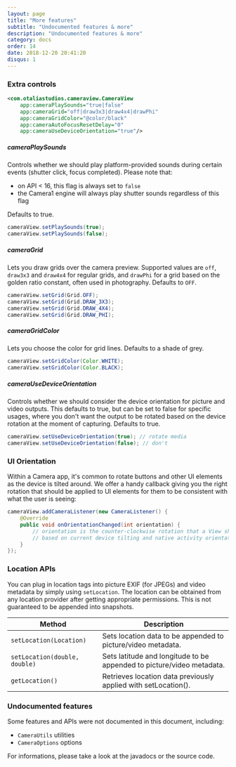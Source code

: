 ```yaml
---
layout: page
title: "More features"
subtitle: "Undocumented features & more"
description: "Undocumented features & more"
category: docs
order: 14
date: 2018-12-20 20:41:20
disqus: 1
---
```


### Extra controls

```xml
<com.otaliastudios.cameraview.CameraView
    app:cameraPlaySounds="true|false"
    app:cameraGrid="off|draw3x3|draw4x4|drawPhi"
    app:cameraGridColor="@color/black"
    app:cameraAutoFocusResetDelay="0"
    app:cameraUseDeviceOrientation="true"/>
```

##### cameraPlaySounds

Controls whether we should play platform-provided sounds during certain events
(shutter click, focus completed). Please note that:

- on API < 16, this flag is always set to `false`
- the Camera1 engine will always play shutter sounds regardless of this flag

Defaults to true.

```java
cameraView.setPlaySounds(true);
cameraView.setPlaySounds(false);
```

##### cameraGrid

Lets you draw grids over the camera preview. Supported values are `off`, `draw3x3` and `draw4x4`
for regular grids, and `drawPhi` for a grid based on the golden ratio constant, often used in photography.
Defaults to `OFF`.

```java
cameraView.setGrid(Grid.OFF);
cameraView.setGrid(Grid.DRAW_3X3);
cameraView.setGrid(Grid.DRAW_4X4);
cameraView.setGrid(Grid.DRAW_PHI);
```

##### cameraGridColor

Lets you choose the color for grid lines. 
Defaults to a shade of grey.

```java
cameraView.setGridColor(Color.WHITE);
cameraView.setGridColor(Color.BLACK);
```

##### cameraUseDeviceOrientation

Controls whether we should consider the device orientation for picture and video outputs.
This defaults to true, but can be set to false for specific usages, where you don't want the
output to be rotated based on the device rotation at the moment of capturing.
Defaults to true.

```java
cameraView.setUseDeviceOrientation(true); // rotate media 
cameraView.setUseDeviceOrientation(false); // don't
```

### UI Orientation

Within a Camera app, it's common to rotate buttons and other UI elements as the device is tilted around.
We offer a handy callback giving you the right rotation that should be applied to UI elements for them
to be consistent with what the user is seeing:

```java
cameraView.addCameraListener(new CameraListener() {
    @Override
    public void onOrientationChanged(int orientation) {
        // orientation is the counter-clockwise rotation that a View should have
        // based on current device tilting and native activity orientation.
    }
});
```

### Location APIs

You can plug in location tags into picture EXIF (for JPEGs) and video metadata by simply using `setLocation`.
The location can be obtained from any location provider after getting appropriate permissions.
This is not guaranteed to be appended into snapshots.

|Method|Description|
|------|-----------|
|`setLocation(Location)`|Sets location data to be appended to picture/video metadata.|
|`setLocation(double, double)`|Sets latitude and longitude to be appended to picture/video metadata.|
|`getLocation()`|Retrieves location data previously applied with setLocation().|

### Undocumented features

Some features and APIs were not documented in this document, including:

- `CameraUtils` utilities
- `CameraOptions` options

For informations, please take a look at the javadocs or the source code. 

